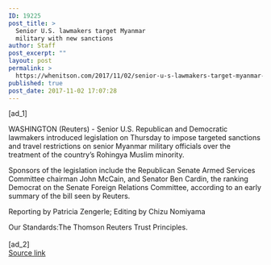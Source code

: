 ```yaml
---
ID: 19225
post_title: >
  Senior U.S. lawmakers target Myanmar
  military with new sanctions
author: Staff
post_excerpt: ""
layout: post
permalink: >
  https://whenitson.com/2017/11/02/senior-u-s-lawmakers-target-myanmar-military-with-new-sanctions/
published: true
post_date: 2017-11-02 17:07:28
---
```

 [ad_1]
<br><div data-reactid="31"><p data-reactid="32">WASHINGTON (Reuters) - Senior U.S. Republican and Democratic lawmakers introduced legislation on Thursday to impose targeted sanctions and travel restrictions on senior Myanmar military officials over the treatment of the country’s Rohingya Muslim minority. </p><p data-reactid="33">Sponsors of the legislation include the Republican Senate Armed Services Committee chairman John McCain, and Senator Ben Cardin, the ranking Democrat on the Senate Foreign Relations Committee, according to an early summary of the bill seen by Reuters. </p><div class="Attribution_attribution_o4ojT" data-reactid="35"><p class="Attribution_content_27_rw" data-reactid="36">Reporting by Patricia Zengerle; Editing by Chizu Nomiyama</p></div><div class="ArticleBody_trustBadgeContainer_1_iEv" data-reactid="37"><span class="ArticleBody_trustBadgeTitle_3xFqc" data-reactid="38">Our Standards:</span><span class="trustBadgeUrl" data-reactid="39">The Thomson Reuters Trust Principles.</span></div></div>
<br>[ad_2]
<br><a href="http://feeds.reuters.com/~r/Reuters/worldNews/~3/vRrz4byltUk/senior-u-s-lawmakers-target-myanmar-military-with-new-sanctions-idUSKBN1D22DX">Source link </a>
